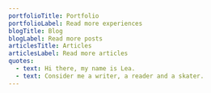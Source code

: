 ```yaml
---
portfolioTitle: Portfolio
portfolioLabel: Read more experiences
blogTitle: Blog
blogLabel: Read more posts
articlesTitle: Articles
articlesLabel: Read more articles
quotes:
  - text: Hi there, my name is Lea.
  - text: Consider me a writer, a reader and a skater.
---
```

